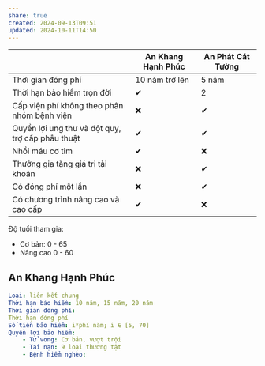 ```yaml
---
share: true
created: 2024-09-13T09:51
updated: 2024-10-11T14:50
---
```

|                                                  | An Khang Hạnh Phúc | An Phát Cát Tường |
| ------------------------------------------------ | ------------------ | ----------------- |
| Thời gian đóng phí                               | 10 năm trở lên     | 5 năm             |
| Thời hạn bảo hiểm trọn đời                       | ✔                  | 2                 |
| Cấp viện phí không theo phân nhóm bệnh viện      | ❌                 | ✔                 |
| Quyền lợi ung thư và đột quỵ, trợ cấp phẫu thuật | ✔                  | ✔                 |
| Nhồi máu cơ tim                                  | ✔                  | ❌                |
| Thưởng gia tăng giá trị tài khoản                | ❌                 | ✔                 |
| Có đóng phí một lần                              | ❌                 | ✔                 |
| Có chương trình nâng cao và cao cấp              | ✔                  | ❌                |

Độ tuổi tham gia:
- Cơ bản: 0 - 65
- Nâng cao 0 - 60

## An Khang Hạnh Phúc
```yaml
Loại: liên kết chung
Thời hạn bảo hiểm: 10 năm, 15 năm, 20 năm
Thời gian đóng phí: 
Thời hạn đóng phí
Số tiền bảo hiểm: i*phí năm; i ∈ [5, 70]
Quyền lợi bảo hiểm:
    - Tử vong: Cơ bản, vượt trội
    - Tai nạn: 9 loại thương tật
    - Bệnh hiểm nghèo:

```